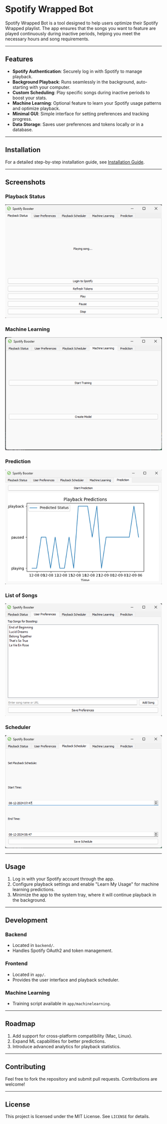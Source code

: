 # Spotify Wrapped Bot

Spotify Wrapped Bot is a tool designed to help users optimize their Spotify Wrapped playlist. The app ensures that the songs you want to feature are played continuously during inactive periods, helping you meet the necessary hours and song requirements.

---

## Features

- **Spotify Authentication**: Securely log in with Spotify to manage playback.
- **Background Playback**: Runs seamlessly in the background, auto-starting with your computer.
- **Custom Scheduling**: Play specific songs during inactive periods to boost your stats.
- **Machine Learning**: Optional feature to learn your Spotify usage patterns and optimize playback.
- **Minimal GUI**: Simple interface for setting preferences and tracking progress.
- **Data Storage**: Saves user preferences and tokens locally or in a database.

---

## Installation

For a detailed step-by-step installation guide, see [Installation Guide](Installation.md).

---

## Screenshots

### Playback Status

![Playback Status Screenshot](assets/menu.png)

### Machine Learning

![Machine Learning Screenshot](assets/machinelearning.png)

### Prediction

![Prediction Screenshot](assets/predictions.png)

### List of Songs

![List of Songs](assets/songs.png)

### Scheduler

![Scheduler](assets/scheduler.png)

---

## Usage

1. Log in with your Spotify account through the app.
2. Configure playback settings and enable "Learn My Usage" for machine learning predictions.
3. Minimize the app to the system tray, where it will continue playback in the background.

---

## Development

### Backend

- Located in `backend/`.
- Handles Spotify OAuth2 and token management.

### Frontend

- Located in `app/`.
- Provides the user interface and playback scheduler.

### Machine Learning

- Training script available in `app/machinelearning`.

---

## Roadmap

1. Add support for cross-platform compatibility (Mac, Linux).
2. Expand ML capabilities for better predictions.
3. Introduce advanced analytics for playback statistics.

---

## Contributing

Feel free to fork the repository and submit pull requests. Contributions are welcome!

---

## License

This project is licensed under the MIT License. See `LICENSE` for details.
